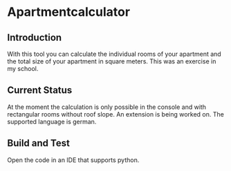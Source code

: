 # Apartmentcalculator

## Introduction 
With this tool you can calculate the individual rooms of your apartment and the total size of your apartment in square meters. This was an exercise in my school. 

## Current Status
At the moment the calculation is only possible in the console and with rectangular rooms without roof slope. An extension is being worked on. The supported language is german.

## Build and Test
Open the code in an IDE that supports python. 

